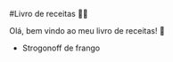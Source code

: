#Livro de receitas :man_cook:

Olá, bem vindo ao meu livro de receitas! :wave:

- Strogonoff de frango
